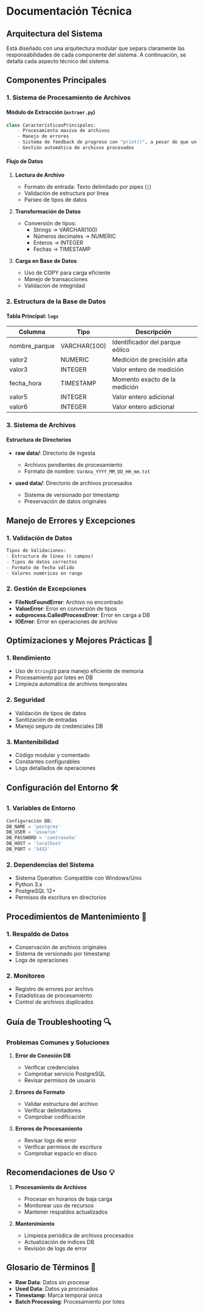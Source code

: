 # Documentación Técnica

## Arquitectura del Sistema

Está diseñado con una arquitectura modular que separa claramente las responsabilidades de cada componente del sistema. A continuación, se detalla cada aspecto técnico del sistema.

## Componentes Principales

### 1. Sistema de Procesamiento de Archivos

#### Módulo de Extracción (`extraer.py`)
```python
class CaracterísticasPrincipales:
    - Procesamiento masivo de archivos
    - Manejo de errores
    - Sistema de feedback de progreso con "print()", a pesar de que un sistema de logs con "logging" es perfectamente aplicable
    - Gestión automática de archivos procesados
```

#### Flujo de Datos
1. **Lectura de Archivo**
   - Formato de entrada: Texto delimitado por pipes (`|`)
   - Validación de estructura por línea
   - Parseo de tipos de datos

2. **Transformación de Datos**
   - Conversión de tipos:
     * Strings → VARCHAR(100)
     * Números decimales → NUMERIC
     * Enteros → INTEGER
     * Fechas → TIMESTAMP

3. **Carga en Base de Datos**
   - Uso de COPY para carga eficiente
   - Manejo de transacciones
   - Validación de integridad

### 2. Estructura de la Base de Datos

#### Tabla Principal: `logs`

| Columna | Tipo | Descripción |
|---------|------|-------------|
| nombre_parque | VARCHAR(100) | Identificador del parque eólico |
| valor2 | NUMERIC | Medición de precisión alta |
| valor3 | INTEGER | Valor entero de medición |
| fecha_hora | TIMESTAMP | Momento exacto de la medición |
| valor5 | INTEGER | Valor entero adicional |
| valor6 | INTEGER | Valor entero adicional |

### 3. Sistema de Archivos

#### Estructura de Directorios
- **raw data/**: Directorio de ingesta
  * Archivos pendientes de procesamiento
  * Formato de nombre: `VarAna_YYYY_MM_DD_HH_mm.txt`

- **used data/**: Directorio de archivos procesados
  * Sistema de versionado por timestamp
  * Preservación de datos originales

## Manejo de Errores y Excepciones

### 1. Validación de Datos
```python
Tipos de Validaciones:
- Estructura de línea (6 campos)
- Tipos de datos correctos
- Formato de fecha válido
- Valores numéricos en rango
```

### 2. Gestión de Excepciones
- **FileNotFoundError**: Archivo no encontrado
- **ValueError**: Error en conversión de tipos
- **subprocess.CalledProcessError**: Error en carga a DB
- **IOError**: Error en operaciones de archivo

## Optimizaciones y Mejores Prácticas 🚀

### 1. Rendimiento
- Uso de `StringIO` para manejo eficiente de memoria
- Procesamiento por lotes en DB
- Limpieza automática de archivos temporales

### 2. Seguridad
- Validación de tipos de datos
- Sanitización de entradas
- Manejo seguro de credenciales DB

### 3. Mantenibilidad
- Código modular y comentado
- Constantes configurables
- Logs detallados de operaciones

## Configuración del Entorno 🛠️

### 1. Variables de Entorno
```python
Configuración DB:
DB_NAME = 'postgres'
DB_USER = 'usuario'
DB_PASSWORD = 'contraseña'
DB_HOST = 'localhost'
DB_PORT = '5432'
```

### 2. Dependencias del Sistema
- Sistema Operativo: Compatible con Windows/Unix
- Python 3.x
- PostgreSQL 12+
- Permisos de escritura en directorios

## Procedimientos de Mantenimiento 🔧

### 1. Respaldo de Datos
- Conservación de archivos originales
- Sistema de versionado por timestamp
- Logs de operaciones

### 2. Monitoreo
- Registro de errores por archivo
- Estadísticas de procesamiento
- Control de archivos duplicados

## Guía de Troubleshooting 🔍

### Problemas Comunes y Soluciones

1. **Error de Conexión DB**
   - Verificar credenciales
   - Comprobar servicio PostgreSQL
   - Revisar permisos de usuario

2. **Errores de Formato**
   - Validar estructura del archivo
   - Verificar delimitadores
   - Comprobar codificación

3. **Errores de Procesamiento**
   - Revisar logs de error
   - Verificar permisos de escritura
   - Comprobar espacio en disco

## Recomendaciones de Uso 💡

1. **Procesamiento de Archivos**
   - Procesar en horarios de baja carga
   - Monitorear uso de recursos
   - Mantener respaldos actualizados

2. **Mantenimiento**
   - Limpieza periódica de archivos procesados
   - Actualización de índices DB
   - Revisión de logs de error

## Glosario de Términos 📖

- **Raw Data**: Datos sin procesar
- **Used Data**: Datos ya procesados
- **Timestamp**: Marca temporal única
- **Batch Processing**: Procesamiento por lotes
